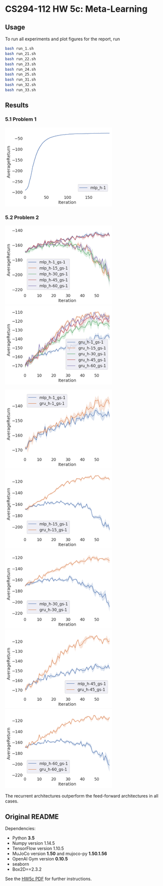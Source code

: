 # CS294-112 HW 5c: Meta-Learning
## Usage

To run all experiments and plot figures for the report, run

```bash
bash run_1.sh
bash run_21.sh
bash run_22.sh
bash run_23.sh
bash run_24.sh
bash run_25.sh
bash run_31.sh
bash run_32.sh
bash run_33.sh
```

## Results
### 5.1 Problem 1
<p float="left">
  <img src="./results/p1.png" width="350"/>
</p>

### 5.2 Problem 2
<p float="left">
  <img src="./results/p2_mlp.png" width="350"/>
  <img src="./results/p2_gru.png" width="350"/>
</p>
<p float="left">
  <img src="./results/p2_1.png" width="350"/>
  <img src="./results/p2_15.png" width="350"/>
  <img src="./results/p2_30.png" width="350"/>
  <img src="./results/p2_45.png" width="350"/>
  <img src="./results/p2_60.png" width="350"/>
</p>
The recurrent architectures outperform the feed-forward architectures in all cases.

## Original README
Dependencies:
 * Python **3.5**
 * Numpy version 1.14.5
 * TensorFlow version 1.10.5
 * MuJoCo version **1.50** and mujoco-py **1.50.1.56**
 * OpenAI Gym version **0.10.5**
 * seaborn
 * Box2D==2.3.2

See the [HW5c PDF](hw5c_instructions.pdf) for further instructions.
